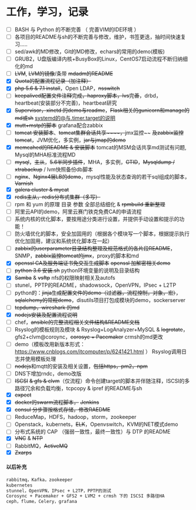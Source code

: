 # 工作，学习，记录

- [ ] BASH 与 Python 的不断完善 （ 完善VIM的IDE环境 ）
- [ ] 各项目的README与sh的不断完善与修改，维护，书签更迭，抽时间快速复习.....
- [ ] sed/awk的MD修改，Git的MD修改，echars的常用的demo(模板)
- [ ] GRUB2，U盘版编译内核+BusyBox的Linux，CentOS7启动流程不断归纳细化的md
- [ ] ~~LVM~~, ~~LVM的镜像~~/条带 ~~mdadm的README~~
- [x] ~~Quota的配置流程记录（加注释）~~
- [x] ~~php 5.6 & 7.1 install~~，Open LDAP，~~nsswitch~~
- [ ] ~~keepalived配置文件注释完成，haproxy脚本，lvs完善~~，drbd，heartbeat(安装部分不完善)，heartbeat研究
- [x] ~~Supervisor，xinetd 的demo与readme~~，~~Flask相关的gunicorn和manage的md或sh~~ systemd的@与.timer.target的说明
- [x] ~~mutt+mstp的脚本~~ grafana配合zabbix
- [ ] ~~tomcat 安装脚本~~、~~tomcat集群会话共享~~~~，~~jmx监控~~ ~~及zabbix监控tomcat~~，JVM优化，多实例，~~jar与jmap的demo~~
- [x] ~~memcahed的README & 安装脚本~~ tomcat的MSM会话共享md测试有问题, Mysql的MHA标准流程MD
- [ ] ~~mysql~~，~~主从~~，~~5.6半同步插件~~，MHA，多实例，~~GTID~~，~~Mysqldump / xtrabackup~~ / lvm快照备份db脚本
- [ ] ~~nginx~~、~~Nginx4层LB的demo~~，mysql性能及状态查询的若干sql组成的脚本，~~Varnish~~
- [x] ~~galera cluster & mycat~~
- [x] ~~redis主从，redis分布式集群（多写）~~
- [ ] rpm 和 yum 的原理 目录 参数 全部总结细化 & ~~rpmbuild 重新整理~~
- [ ] 阿里云API的demo，阿里云赛门铁克免费CA的申请流程
- [ ] 系统内核的优化脚本，要按用途分类进行设置，并提供手动设置和提示的功能！
- [ ] 防火墙优化的脚本，安全加固用的（根据各个模块写一个脚本，根据提示执行优化加固用，建议和系统优化脚本在一起）
- [ ] ~~zabbix的userparameter目录结构整理及规范格式的各片段README~~，SNMP，~~zabbix监控tomcat的jmx~~，proxy的脚本和md
- [x] ~~openssl CA及服务端证书免交互生成脚本~~ ~~openssl 加解密相关demo~~
- [ ] ~~python 3.6 安装.sh~~ python环境变量的说明及目录结构
- [x] ~~Samba~~ & ~~vsftp~~ nfs的权限映射相关及autofs
- [ ] stunel，PPTP的README，shadowsock，OpenVPN，IPsec + L2TP
- [ ] python的：~~jinja生成配置文件的demo（过滤器，流程控制，对象，宏）~~，~~sqlalchemy的常规demo~~，disutils项目打包成模块的demo，sockerserver
- [ ] ~~tcpdump，wireshark 的md~~
- [x] ~~nodejs安装及配置流程说明~~
- [ ] chef，~~ansible的完整流程相关文件结构&README文档~~
- [ ] Rsyslog的模板规则及模块 & Rsyslog+LogAnalyzer+MySQL & ~~logrotate~~，gfs2+clvm@coroync，~~corosyc + Pacemaker~~ crmsh的md更改
- [ ] demo（模板改用新版本形式：https://www.cnblogs.com/itcomputer/p/6241421.html ） Rsyslog调用日志并使用模板处理
- [ ] ~~nodejs~~和mqtt的安装及相关设置，~~包括https，pm2，npm~~
- [ ] DNS下增加rndc，demo改版
- [ ] ~~ISCSI~~ ~~& gfs & clvm~~（仅流程）命令创建target的脚本并伴随注释，ISCSI的多路径冗余和负载均衡，tcpcopy & ipref 的README与sh
- [x] ~~expect~~
- [x] ~~docker的swarm流程脚本，~~ ~~Jenkins~~
- [x] ~~consul 分步骤按格式存储，修改RAEDME~~
- [ ] ReduceMap，HDFS，hadoop，storm，zookeeper
- [ ] Openstack，kubernets，~~ELK~~，Openvswitch，KVM的NET模式demo
- [ ] 分布式系统的 CAP （强弱一致性，最终一致性）与 DTP 的README
- [X] ~~VNC~~ & ~~NTP~~
- [ ] RabbitMQ，~~ActiveMQ~~
- [x] ~~Zxarps~~

#### 以后补充
```txt
rabbitmq，Kafka，zookeeper
kubernetes
stunnel，OpenVPN，IPsec + L2TP，PPTP的测试
Corosync + Pacemaker + GFS2 + LVM2 + crmsh 下的 ISCSI 多路径HA
ceph，flume，Celery，grafana
```
